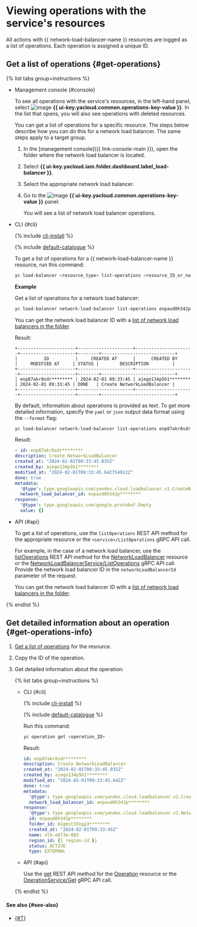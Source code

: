 # Viewing operations with the service's resources

All actions with {{ network-load-balancer-name }} resources are logged as a list of operations. Each operation is assigned a unique ID.

## Get a list of operations {#get-operations}

{% list tabs group=instructions %}

- Management console {#console}

   To see all operations with the service's resources, in the left-hand panel, select ![image](../../_assets/operations.svg) **{{ ui-key.yacloud.common.operations-key-value }}**. In the list that opens, you will also see operations with deleted resources.

   You can get a list of operations for a specific resource. The steps below describe how you can do this for a network load balancer. The same steps apply to a target group.

   1. In the [management console]({{ link-console-main }}), open the folder where the network load balancer is located.
   1. Select **{{ ui-key.yacloud.iam.folder.dashboard.label_load-balancer }}**.
   1. Select the appropriate network load balancer.
   1. Go to the ![image](../../_assets/operations.svg) **{{ ui-key.yacloud.common.operations-key-value }}** panel.

      You will see a list of network load balancer operations.

- CLI {#cli}

   {% include [cli-install](../../_includes/cli-install.md) %}

   {% include [default-catalogue](../../_includes/default-catalogue.md) %}

   To get a list of operations for a {{ network-load-balancer-name }} resource, run this command:

   ```bash
   yc load-balancer <resource_type> list-operations <resource_ID_or_name>
   ```

   **Example**

   Get a list of operations for a network load balancer:

   ```bash
   yc load-balancer network-load-balancer list-operations enpaud0h342p********
   ```

   You can get the network load balancer ID with a [list of network load balancers in the folder](load-balancer-list.md#list).

   Result:

   ```text
   +----------------------+---------------------+----------------------+---------------------+--------+----------------------------+
   |          ID          |     CREATED AT      |      CREATED BY      |     MODIFIED AT     | STATUS |        DESCRIPTION         |
   +----------------------+---------------------+----------------------+---------------------+--------+----------------------------+
   | enp87akr8sdr******** | 2024-02-01 09:33:45 | ajego134p5h1******** | 2024-02-01 09:33:45 | DONE   | Create NetworkLoadBalancer |
   +----------------------+---------------------+----------------------+---------------------+--------+----------------------------+
   ```

   By default, information about operations is provided as text. To get more detailed information, specify the `yaml` or `json` output data format using the `--format` flag:

   ```bash
   yc load-balancer network-load-balancer list-operations enp87akr8sdr******** --format yaml
   ```

   Result:

   ```yaml
   - id: enp87akr8sdr********
   description: Create NetworkLoadBalancer
   created_at: "2024-02-01T09:33:45.035Z"
   created_by: ajego134p5h1********
   modified_at: "2024-02-01T09:33:45.642754913Z"
   done: true
   metadata:
     '@type': type.googleapis.com/yandex.cloud.loadbalancer.v1.CreateNetworkLoadBalancerMetadata
     network_load_balancer_id: enpaud0h342p********
   response:
     '@type': type.googleapis.com/google.protobuf.Empty
     value: {}
   ```

- API {#api}

   To get a list of operations, use the `listOperations` REST API method for the appropriate resource or the `<service>/ListOperations` gRPC API call.

   For example, in the case of a network load balancer, use the [listOperations](../api-ref/NetworkLoadBalancer/listOperations.md) REST API method for the [NetworkLoadBalancer](../api-ref/NetworkLoadBalancer/index.md) resource or the [NetworkLoadBalancerService/ListOperations](../api-ref/grpc/network_load_balancer_service.md#ListOperations) gRPC API call. Provide the network load balancer ID in the `networkLoadBalancerId` parameter of the request.

   You can get the network load balancer ID with a [list of network load balancers in the folder](load-balancer-list.md#list).

{% endlist %}

## Get detailed information about an operation {#get-operations-info}

1. [Get a list of operations](#get-operations) for the resource.
1. Copy the ID of the operation.
1. Get detailed information about the operation:

   {% list tabs group=instructions %}

   - CLI {#cli}

      {% include [cli-install](../../_includes/cli-install.md) %}

      {% include [default-catalogue](../../_includes/default-catalogue.md) %}

      Run this command:

      ```bash
      yc operation get <operation_ID>
      ```

      Result:

      ```yaml
      id: enp87akr8sdr********
      description: Create NetworkLoadBalancer
      created_at: "2024-02-01T09:33:45.035Z"
      created_by: ajego134p5h1********
      modified_at: "2024-02-01T09:33:45.642Z"
      done: true
      metadata:
        '@type': type.googleapis.com/yandex.cloud.loadbalancer.v1.CreateNetworkLoadBalancerMetadata
        network_load_balancer_id: enpaud0h342p********
      response:
        '@type': type.googleapis.com/yandex.cloud.loadbalancer.v1.NetworkLoadBalancer
        id: enpaud0h342p********
        folder_id: b1gmit33ngp3********
        created_at: "2024-02-01T09:33:45Z"
        name: nlb-e6f3e-083
        region_id: {{ region-id }}
        status: ACTIVE
        type: EXTERNAL
      ```

   - API {#api}

      Use the [get](../api-ref/Operation/get.md) REST API method for the [Operation](../api-ref/Operation/index.md) resource or the [OperationService/Get](../api-ref/grpc/operation_service.md#Get) gRPC API call.

   {% endlist %}

#### See also {#see-also}

* [{#T}](../../api-design-guide/concepts/about-async.md)

